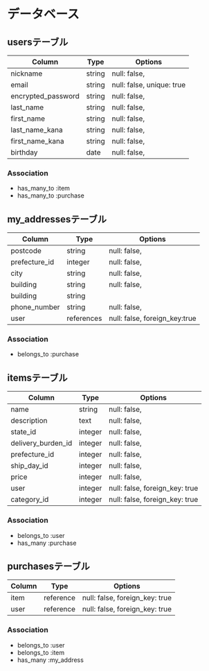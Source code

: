 # データベース

## usersテーブル

| Column            | Type       | Options                        |
| ----------------- | ---------- | -------------------------------|
| nickname	        | string     | null: false,                   |
| email             | string     | null: false,      unique: true |
| encrypted_password| string     | null: false,                   |
| last_name         | string     | null: false,                   |
| first_name        | string     | null: false,                   |
| last_name_kana    | string     | null: false,                   |
| first_name_kana   | string     | null: false,                   |
| birthday          | date       | null: false,                   |


### Association
- has_many_to :item
- has_many_to :purchase




## my_addressesテーブル

| Column                | Type       | Options                          |
| -----------------     | -----------|--------------------------        |
| postcode              | string     | null: false,                      |
| prefecture_id         | integer    | null: false,                     |
| city                  | string     | null: false,                     |
| building              | string     | null: false,                     |
| building	            | string     |                                  |
| phone_number          | string     | null: false,                     |
| user           | references | null: false,   foreign_key:true         |


### Association
- belongs_to :purchase



## itemsテーブル

| Column            | Type       | Options                          |
| ------------------| ---------- | ---------------------------------|
| name              | string     | null: false,                     |
| description       | text       | null: false,                     |
| state_id          | integer    | null: false,                     |
| delivery_burden_id| integer    | null: false,                     |
| prefecture_id     | integer     | null: false,                    |
| ship_day_id       | integer     | null: false,                    |
| price             | integer    | null: false,                     |
| user              | integer    | null: false,   foreign_key: true |
| category_id       | integer    | null: false,   foreign_key: true |



### Association
- belongs_to :user
- has_many :purchase




## purchasesテーブル

| Column               | Type       | Options                             
| ------------------   | ---------- | ---------------------------------   
| item                 | reference     | null: false,   foreign_key: true 
| user                 | reference     | null: false,   foreign_key: true 

### Association
- belongs_to :user
- belongs_to :item
- has_many :my_address




  
